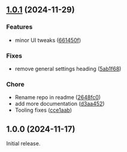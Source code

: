 
<a name="1.0.1"></a>
## [1.0.1](https://github.com/ofalvai/obsidian-llm-plugin/compare/1.0.0...1.0.1) (2024-11-29)

### Features

* minor UI tweaks ([661450f](https://github.com/ofalvai/obsidian-llm-plugin/commit/661450fe8c6bee81127ef5b9a3f947d1a3265aa0))

### Fixes

* remove general settings heading ([5ab1f68](https://github.com/ofalvai/obsidian-llm-plugin/commit/5ab1f68bc44416951f90357683be2687bf549852))

### Chore

* Rename repo in readme ([2648fc0](https://github.com/ofalvai/obsidian-llm-plugin/commit/2648fc0f33d95ed5d21738ed0054646a46be38e5))
* add more documentation ([d3aa452](https://github.com/ofalvai/obsidian-llm-plugin/commit/d3aa452bdd5b3d16f5f3e343c241aae4726bea10))
* Tooling fixes ([cce1aab](https://github.com/ofalvai/obsidian-llm-plugin/commit/cce1aab9e75441ac3c4afee1d8619305f81bfbc4))


<a name="1.0.0"></a>
## 1.0.0 (2024-11-17)

Initial release.

